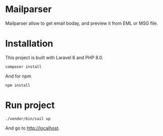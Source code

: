 # Mailparser

Mailparser allow to get email boday, and preview it from EML or MSG file.

# Installation

This project is built with Laravel 8 and PHP 8.0.

    composer install

And for npm

    npm install

# Run project

    ./vendor/bin/sail up

And go to [http://localhost](http://localhost).
